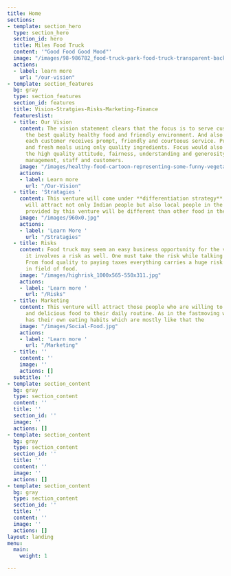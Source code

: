 ```yaml
---
title: Home
sections:
- template: section_hero
  type: section_hero
  section_id: hero
  title: Miles Food Truck
  content: '"Good Food Good Mood"'
  image: "/images/98-986782_food-truck-park-food-truck-transparent-background.png"
  actions:
  - label: learn more
    url: "/our-vision"
- template: section_features
  bg: gray
  type: section_features
  section_id: features
  title: Vision-Stratgies-Risks-Marketing-Finance
  featureslist:
  - title: Our Vision
    content: The vision statement clears that the focus is to serve customers with
      the best quality healthy food and friendly environment. And also to ensure that
      each customer receives prompt, friendly and courteous service. Preparing nutritional
      and fresh meals using only quality ingredients. Focus would also be on maintaining
      the high quality attitude, fairness, understanding and generosity between the
      management, staff and customers.
    image: "/images/healthy-food-cartoon-representing-some-funny-vegetables-74478939.jpg"
    actions:
    - label: Learn more
      url: "/Our-Vision"
  - title: 'Stratagies '
    content: This venture will come under **differentiation strategy**, whereas this
      will attract not only Indian people but also local people in the city. Meals
      provided by this venture will be different than other food in the city.
    image: "/images/960x0.jpg"
    actions:
    - label: 'Learn More '
      url: "/Stratagies"
  - title: Risks
    content: Food truck may seem an easy business opportunity for the viewers, but
      it involves a risk as well. One must take the risk while talking about food.
      From food quality to paying taxes everything carries a huge risk with itself
      in field of food.
    image: "/images/highrisk_1000x565-550x311.jpg"
    actions:
    - label: 'Learn more '
      url: "/Risks"
  - title: Marketing
    content: This venture will attract those people who are willing to add healthy
      and delicious food to their daily routine. As in the fastmoving world everyone
      has their own eating habits which are mostly like that the
    image: "/images/Social-Food.jpg"
    actions:
    - label: 'Learn more '
      url: "/Marketing"
  - title: ''
    content: ''
    image: ''
    actions: []
  subtitle: ''
- template: section_content
  bg: gray
  type: section_content
  content: ''
  title: ''
  section_id: ''
  image: ''
  actions: []
- template: section_content
  bg: gray
  type: section_content
  section_id: ''
  title: ''
  content: ''
  image: ''
  actions: []
- template: section_content
  bg: gray
  type: section_content
  section_id: ''
  title: ''
  content: ''
  image: ''
  actions: []
layout: landing
menu:
  main:
    weight: 1

---
```


